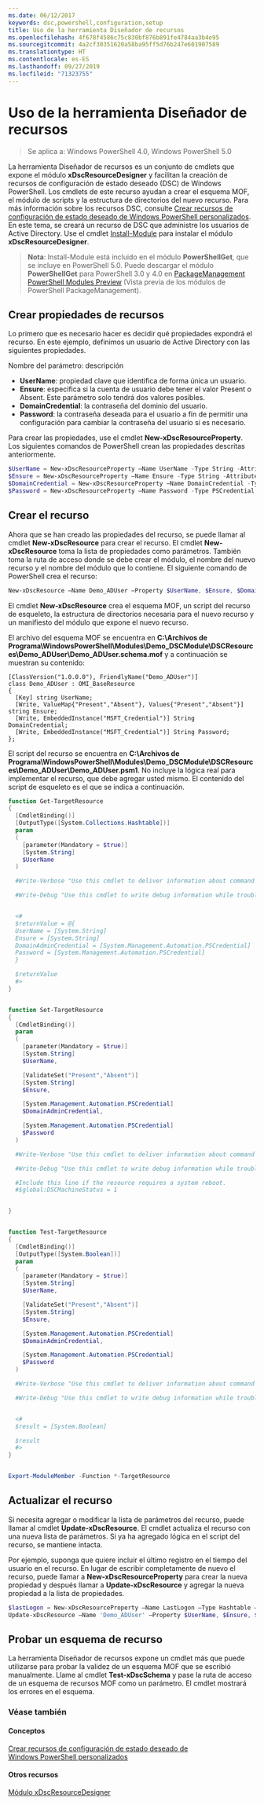 ```yaml
---
ms.date: 06/12/2017
keywords: dsc,powershell,configuration,setup
title: Uso de la herramienta Diseñador de recursos
ms.openlocfilehash: 4f678f4586c75c830bf876b891fe4784aa3b4e95
ms.sourcegitcommit: 4a2cf30351620a58ba95ff5d76b247e601907589
ms.translationtype: HT
ms.contentlocale: es-ES
ms.lasthandoff: 09/27/2019
ms.locfileid: "71323755"
---
```

# <a name="using-the-resource-designer-tool"></a>Uso de la herramienta Diseñador de recursos

> Se aplica a: Windows PowerShell 4.0, Windows PowerShell 5.0

La herramienta Diseñador de recursos es un conjunto de cmdlets que expone el módulo **xDscResourceDesigner** y facilitan la creación de recursos de configuración de estado deseado (DSC) de Windows PowerShell. Los cmdlets de este recurso ayudan a crear el esquema MOF, el módulo de scripts y la estructura de directorios del nuevo recurso. Para más información sobre los recursos DSC, consulte [Crear recursos de configuración de estado deseado de Windows PowerShell personalizados](authoringResource.md).
En este tema, se creará un recurso de DSC que administre los usuarios de Active Directory.
Use el cmdlet [Install-Module](/powershell/module/PowershellGet/Install-Module) para instalar el módulo **xDscResourceDesigner**.

>**Nota**: Install-Module está incluido en el módulo **PowerShellGet**, que se incluye en PowerShell 5.0. Puede descargar el módulo **PowerShellGet** para PowerShell 3.0 y 4.0 en [PackageManagement PowerShell Modules Preview](https://www.microsoft.com/en-us/download/details.aspx?id=49186) (Vista previa de los módulos de PowerShell PackageManagement).

## <a name="creating-resource-properties"></a>Crear propiedades de recursos
Lo primero que es necesario hacer es decidir qué propiedades expondrá el recurso. En este ejemplo, definimos un usuario de Active Directory con las siguientes propiedades.

Nombre del parámetro: descripción
* **UserName**: propiedad clave que identifica de forma única un usuario.
* **Ensure**: especifica si la cuenta de usuario debe tener el valor Present o Absent. Este parámetro solo tendrá dos valores posibles.
* **DomainCredential**: la contraseña del dominio del usuario.
* **Password**: la contraseña deseada para el usuario a fin de permitir una configuración para cambiar la contraseña del usuario si es necesario.

Para crear las propiedades, use el cmdlet **New-xDscResourceProperty**. Los siguientes comandos de PowerShell crean las propiedades descritas anteriormente.

```powershell
$UserName = New-xDscResourceProperty –Name UserName -Type String -Attribute Key
$Ensure = New-xDscResourceProperty –Name Ensure -Type String -Attribute Write –ValidateSet "Present", "Absent"
$DomainCredential = New-xDscResourceProperty –Name DomainCredential -Type PSCredential -Attribute Write
$Password = New-xDscResourceProperty –Name Password -Type PSCredential -Attribute Write
```

## <a name="create-the-resource"></a>Crear el recurso

Ahora que se han creado las propiedades del recurso, se puede llamar al cmdlet **New-xDscResource** para crear el recurso. El cmdlet **New-xDscResource** toma la lista de propiedades como parámetros. También toma la ruta de acceso donde se debe crear el módulo, el nombre del nuevo recurso y el nombre del módulo que lo contiene. El siguiente comando de PowerShell crea el recurso:

```powershell
New-xDscResource –Name Demo_ADUser –Property $UserName, $Ensure, $DomainCredential, $Password –Path 'C:\Program Files\WindowsPowerShell\Modules' –ModuleName Demo_DSCModule
```

El cmdlet **New-xDscResource** crea el esquema MOF, un script del recurso de esqueleto, la estructura de directorios necesaria para el nuevo recurso y un manifiesto del módulo que expone el nuevo recurso.

El archivo del esquema MOF se encuentra en **C:\Archivos de Programa\WindowsPowerShell\Modules\Demo_DSCModule\DSCResources\Demo_ADUser\Demo_ADUser.schema.mof** y a continuación se muestran su contenido:

```
[ClassVersion("1.0.0.0"), FriendlyName("Demo_ADUser")]
class Demo_ADUser : OMI_BaseResource
{
  [Key] string UserName;
  [Write, ValueMap{"Present","Absent"}, Values{"Present","Absent"}] string Ensure;
  [Write, EmbeddedInstance("MSFT_Credential")] String DomainCredential;
  [Write, EmbeddedInstance("MSFT_Credential")] String Password;
};
```

El script del recurso se encuentra en **C:\Archivos de Programa\WindowsPowerShell\Modules\Demo_DSCModule\DSCResources\Demo_ADUser\Demo_ADUser.psm1**. No incluye la lógica real para implementar el recurso, que debe agregar usted mismo. El contenido del script de esqueleto es el que se indica a continuación.

```powershell
function Get-TargetResource
{
  [CmdletBinding()]
  [OutputType([System.Collections.Hashtable])]
  param
  (
    [parameter(Mandatory = $true)]
    [System.String]
    $UserName
  )

  #Write-Verbose "Use this cmdlet to deliver information about command processing."

  #Write-Debug "Use this cmdlet to write debug information while troubleshooting."


  <#
  $returnValue = @{
  UserName = [System.String]
  Ensure = [System.String]
  DomainAdminCredential = [System.Management.Automation.PSCredential]
  Password = [System.Management.Automation.PSCredential]
  }

  $returnValue
  #>
}


function Set-TargetResource
{
  [CmdletBinding()]
  param
  (
    [parameter(Mandatory = $true)]
    [System.String]
    $UserName,

    [ValidateSet("Present","Absent")]
    [System.String]
    $Ensure,

    [System.Management.Automation.PSCredential]
    $DomainAdminCredential,

    [System.Management.Automation.PSCredential]
    $Password
  )

  #Write-Verbose "Use this cmdlet to deliver information about command processing."

  #Write-Debug "Use this cmdlet to write debug information while troubleshooting."

  #Include this line if the resource requires a system reboot.
  #$global:DSCMachineStatus = 1


}


function Test-TargetResource
{
  [CmdletBinding()]
  [OutputType([System.Boolean])]
  param
  (
    [parameter(Mandatory = $true)]
    [System.String]
    $UserName,

    [ValidateSet("Present","Absent")]
    [System.String]
    $Ensure,

    [System.Management.Automation.PSCredential]
    $DomainAdminCredential,

    [System.Management.Automation.PSCredential]
    $Password
  )

  #Write-Verbose "Use this cmdlet to deliver information about command processing."

  #Write-Debug "Use this cmdlet to write debug information while troubleshooting."


  <#
  $result = [System.Boolean]

  $result
  #>
}


Export-ModuleMember -Function *-TargetResource
```

## <a name="updating-the-resource"></a>Actualizar el recurso

Si necesita agregar o modificar la lista de parámetros del recurso, puede llamar al cmdlet **Update-xDscResource**. El cmdlet actualiza el recurso con una nueva lista de parámetros. Si ya ha agregado lógica en el script del recurso, se mantiene intacta.

Por ejemplo, suponga que quiere incluir el último registro en el tiempo del usuario en el recurso. En lugar de escribir completamente de nuevo el recurso, puede llamar a **New-xDscResourceProperty** para crear la nueva propiedad y después llamar a **Update-xDscResource** y agregar la nueva propiedad a la lista de propiedades.

```powershell
$lastLogon = New-xDscResourceProperty –Name LastLogon –Type Hashtable –Attribute Write –Description "For mapping users to their last log on time"
Update-xDscResource –Name 'Demo_ADUser' –Property $UserName, $Ensure, $DomainCredential, $Password, $lastLogon -Force
```

## <a name="testing-a-resource-schema"></a>Probar un esquema de recurso

La herramienta Diseñador de recursos expone un cmdlet más que puede utilizarse para probar la validez de un esquema MOF que se escribió manualmente. Llame al cmdlet **Test-xDscSchema** y pase la ruta de acceso de un esquema de recursos MOF como un parámetro. El cmdlet mostrará los errores en el esquema.

### <a name="see-also"></a>Véase también

#### <a name="concepts"></a>Conceptos
[Crear recursos de configuración de estado deseado de Windows PowerShell personalizados](authoringResource.md)

#### <a name="other-resources"></a>Otros recursos
[Módulo xDscResourceDesigner](https://www.powershellgallery.com/packages/xDscResourceDesigner/1.12.0.0)
